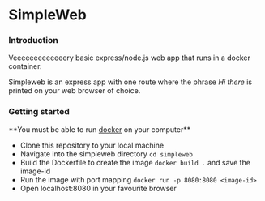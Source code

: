 # SimpleWeb

### Introduction

Veeeeeeeeeeeeery basic express/node.js web app that runs in a docker container.

Simpleweb is an express app with one route where the phrase _Hi there_ is printed on your web browser of choice.

### Getting started

\*\*You must be able to run [docker](https://www.docker.com/get-started) on your computer\*\*

- Clone this repository to your local machine
- Navigate into the simpleweb directory `cd simpleweb`
- Build the Dockerfile to create the image `docker build .` and save the image-id
- Run the image with port mapping `docker run -p 8080:8080 <image-id>`
- Open localhost:8080 in your favourite browser
